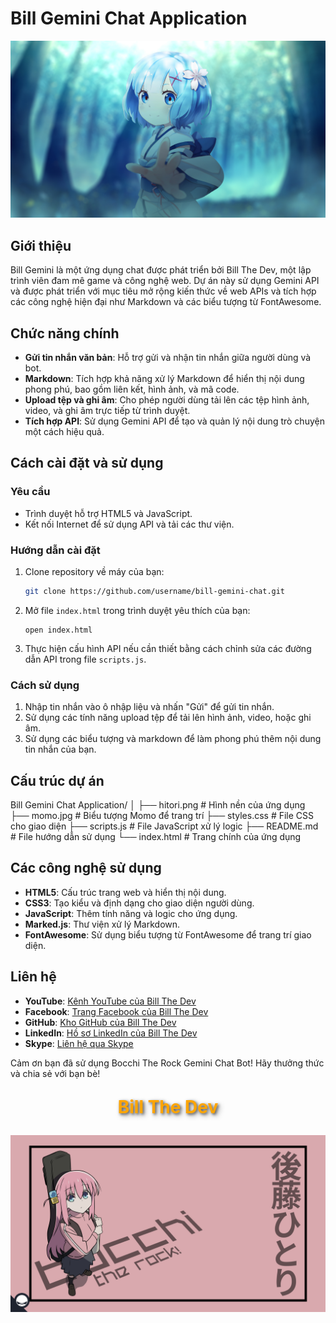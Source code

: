 # Bill Gemini Chat Application

![Bill Gemini Logo](rem.jpg)

## Giới thiệu

Bill Gemini là một ứng dụng chat được phát triển bởi Bill The Dev, một lập trình viên đam mê game và công nghệ web. Dự án này sử dụng Gemini API và được phát triển với mục tiêu mở rộng kiến thức về web APIs và tích hợp các công nghệ hiện đại như Markdown và các biểu tượng từ FontAwesome.

## Chức năng chính

- **Gửi tin nhắn văn bản**: Hỗ trợ gửi và nhận tin nhắn giữa người dùng và bot.
- **Markdown**: Tích hợp khả năng xử lý Markdown để hiển thị nội dung phong phú, bao gồm liên kết, hình ảnh, và mã code.
- **Upload tệp và ghi âm**: Cho phép người dùng tải lên các tệp hình ảnh, video, và ghi âm trực tiếp từ trình duyệt.
- **Tích hợp API**: Sử dụng Gemini API để tạo và quản lý nội dung trò chuyện một cách hiệu quả.

## Cách cài đặt và sử dụng

### Yêu cầu

- Trình duyệt hỗ trợ HTML5 và JavaScript.
- Kết nối Internet để sử dụng API và tải các thư viện.

### Hướng dẫn cài đặt

1. Clone repository về máy của bạn:
    ```bash
    git clone https://github.com/username/bill-gemini-chat.git
    ```

2. Mở file `index.html` trong trình duyệt yêu thích của bạn:
    ```plaintext
    open index.html
    ```

3. Thực hiện cấu hình API nếu cần thiết bằng cách chỉnh sửa các đường dẫn API trong file `scripts.js`.

### Cách sử dụng

1. Nhập tin nhắn vào ô nhập liệu và nhấn "Gửi" để gửi tin nhắn.
2. Sử dụng các tính năng upload tệp để tải lên hình ảnh, video, hoặc ghi âm.
3. Sử dụng các biểu tượng và markdown để làm phong phú thêm nội dung tin nhắn của bạn.

## Cấu trúc dự án

Bill Gemini Chat Application/
│
├── hitori.png           # Hình nền của ứng dụng
├── momo.jpg             # Biểu tượng Momo để trang trí
├── styles.css           # File CSS cho giao diện
├── scripts.js           # File JavaScript xử lý logic
├── README.md            # File hướng dẫn sử dụng
└── index.html           # Trang chính của ứng dụng


## Các công nghệ sử dụng

- **HTML5**: Cấu trúc trang web và hiển thị nội dung.
- **CSS3**: Tạo kiểu và định dạng cho giao diện người dùng.
- **JavaScript**: Thêm tính năng và logic cho ứng dụng.
- **Marked.js**: Thư viện xử lý Markdown.
- **FontAwesome**: Sử dụng biểu tượng từ FontAwesome để trang trí giao diện.

## Liên hệ

- **YouTube**: [Kênh YouTube của Bill The Dev](https://www.youtube.com/channel/UCdRe_4FG7JhOERlfcyeNhnw)
- **Facebook**: [Trang Facebook của Bill The Dev](https://www.facebook.com/billthedev)
- **GitHub**: [Kho GitHub của Bill The Dev](https://github.com/billthedev)
- **LinkedIn**: [Hồ sơ LinkedIn của Bill The Dev](https://www.linkedin.com/in/billthedev)
- **Skype**: [Liên hệ qua Skype](https://www.skype.com/billthedev)

Cảm ơn bạn đã sử dụng Bocchi The Rock Gemini Chat Bot! Hãy thưởng thức và chia sẻ với bạn bè!

<p style="text-align: center; font-size: 2em; font-weight: bold; color: #FFA500; text-shadow: 2px 2px 4px #555555, 4px 4px 8px #AAAAAA;">
  Bill The Dev
</p>

<p style="text-align: center;">
  <img src="hitori.png" alt="Hitori" >
</p>
